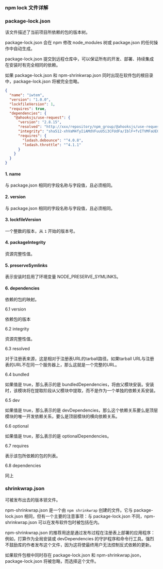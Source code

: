 ### npm lock 文件详解

### package-lock.json

该文件描述了当前项目所依赖的包的版本树。

package-lock.json 会在 npm 修改 node_modules 树或 package.json 的任何操作中自动生成。

package-lock.json 提交到远程仓库中，可以保证所有的开发、部署、持续集成在安装时有完全相同的依赖。

如果 package-lock.json 和 npm-shrinkwrap.json 同时出现在软件包的根目录中，package-lock.json 将被完全忽略。

```json
{
  "name": "iwtem",
  "version": "1.0.0",
  "lockfileVersion": 1,
  "requires": true,
  "dependencies": {
    "@ahooksjs/use-request": {
      "version": "2.8.15",
      "resolved": "http://xxx/repository/npm_group/@ahooksjs/use-request/-/use-request-2.8.15.tgz",
      "integrity": "sha512-xhVaM4fyIiAMdVFuuU5i3CFUdFa/IblF+fvITVMFaUEO3w/V5tVCAF6WIA3T03n1/RPuzRkA7Ao1PFtSGtGelw==",
      "requires": {
        "lodash.debounce": "^4.0.8",
        "lodash.throttle": "^4.1.1"
      }
    }
  }
}
```



#### 1. name

与 package.json 相同的字段名称与字段值，且必须相同。



#### 2. version

与 package.json 相同的字段名称与字段值，且必须相同。



#### 3. lockfileVersion

一个整数的版本，从 `1` 开始的版本号。



#### 4. packageIntegrity

资源完整性值。



#### 5. preserveSymlinks

表示安装时启用了环境变量 NODE_PRESERVE_SYMLINKS。



#### 6. dependencies

依赖的包的映射。

6.1 version

依赖包的版本

6.2 integrity

资源完整性值。

6.3 resolved

对于注册表来源，这是相对于注册表URL的tarball路径。如果tarball URL与注册表的URL不在同一个服务器上，那么这就是一个完整的URL。

6.4 bundled

如果值是 true，那么表示的是 bundledDependencies，将由父模块安装。安装时，该模块将在提取阶段从父模块中提取，而不是作为一个单独的依赖关系安装。

6.5 dev

如果值是 true，那么表示的是 devDependencies，那么这个依赖关系要么是顶层模块的唯一开发依赖关系，要么是顶层模块的横向依赖关系。

6.6 optional

如果值是 true，那么表示的是 optionalDependencies。

6.7 requires

表示该包所依赖的包的列表。

6.8 dependencies

同上



### shrinkwrap.json

可被发布出去的版本锁文件。

npm-shrinkwrap.json 是一个由 `npm shrinkwrap` 创建的文件。它与 package-lock.json 相同，但有一个主要的注意事项：与 package-lock.json 不同，npm-shrinkwrap.json 可以在发布软件包时被包括在内。

npm-shrinkwrap.json 的推荐用途是通过发布过程在注册表上部署的应用程序：例如，打算作为全局安装或 devDependencies 的守护程序和命令行工具。强烈不鼓励库的作者发布这个文件，因为这将使最终用户无法控制反式依赖的更新。

如果软件包根中同时存在 package-lock.json 和 npm-shrinkwrap.json，package-lock.json 将被忽略，而选择这个文件。
